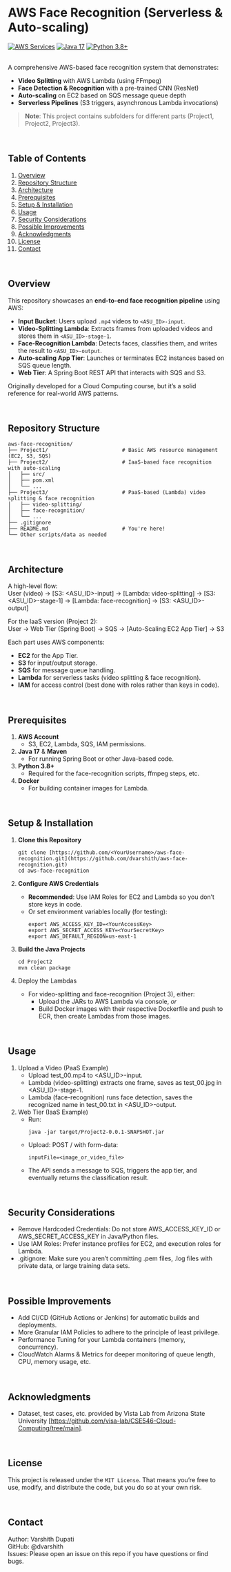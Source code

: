 # AWS Face Recognition (Serverless & Auto-scaling)

[![AWS Services](https://img.shields.io/badge/AWS-EC2%2C%20S3%2C%20Lambda%2C%20SQS-orange)](https://aws.amazon.com/)
[![Java 17](https://img.shields.io/badge/Java-17-blue.svg)](https://www.java.com/)
[![Python 3.8+](https://img.shields.io/badge/Python-3.8+-blue.svg)](https://www.python.org/)

 </br>
A comprehensive AWS-based face recognition system that demonstrates:

- **Video Splitting** with AWS Lambda (using FFmpeg)
- **Face Detection & Recognition** with a pre-trained CNN (ResNet)  
- **Auto-scaling** on EC2 based on SQS message queue depth
- **Serverless Pipelines** (S3 triggers, asynchronous Lambda invocations)


> **Note**: This project contains subfolders for different parts (Project1, Project2, Project3).



 </br>
 
## Table of Contents

1. [Overview](#overview)  
2. [Repository Structure](#repository-structure)  
3. [Architecture](#architecture)  
4. [Prerequisites](#prerequisites)  
5. [Setup & Installation](#setup--installation)  
6. [Usage](#usage)  
7. [Security Considerations](#security-considerations)  
8. [Possible Improvements](#possible-improvements)  
9. [Acknowledgments](#acknowledgments)  
10. [License](#license)  
11. [Contact](#contact)



 </br>
 
## Overview

This repository showcases an **end-to-end face recognition pipeline** using AWS:
- **Input Bucket**: Users upload `.mp4` videos to `<ASU_ID>-input`.
- **Video-Splitting Lambda**: Extracts frames from uploaded videos and stores them in `<ASU_ID>-stage-1`.
- **Face-Recognition Lambda**: Detects faces, classifies them, and writes the result to `<ASU_ID>-output`.
- **Auto-scaling App Tier**: Launches or terminates EC2 instances based on SQS queue length.
- **Web Tier**: A Spring Boot REST API that interacts with SQS and S3.

Originally developed for a Cloud Computing course, but it’s a solid reference for real-world AWS patterns.




 </br>
 
## Repository Structure
```
aws-face-recognition/
├── Project1/                        # Basic AWS resource management (EC2, S3, SQS)
├── Project2/                        # IaaS-based face recognition with auto-scaling
│   ├── src/
│   ├── pom.xml
│   └── ...
├── Project3/                        # PaaS-based (Lambda) video splitting & face recognition
│   ├── video-splitting/
│   ├── face-recognition/
│   └── ...
├── .gitignore
├── README.md                        # You're here!
└── Other scripts/data as needed
```


 </br>
 
## Architecture

A high-level flow: </br>
User (video) -> [S3: <ASU_ID>-input] -> [Lambda: video-splitting] -> [S3: <ASU_ID>-stage-1] -> [Lambda: face-recognition] -> [S3: <ASU_ID>-output]

For the IaaS version (Project 2): </br>
User -> Web Tier (Spring Boot) -> SQS -> [Auto-Scaling EC2 App Tier] -> S3

Each part uses AWS components:
- **EC2** for the App Tier.
- **S3** for input/output storage.
- **SQS** for message queue handling.
- **Lambda** for serverless tasks (video splitting & face recognition).
- **IAM** for access control (best done with roles rather than keys in code).




 </br>
 
## Prerequisites

1. **AWS Account**  
   - S3, EC2, Lambda, SQS, IAM permissions.
2. **Java 17** & **Maven**  
   - For running Spring Boot or other Java-based code.
3. **Python 3.8+**  
   - Required for the face-recognition scripts, ffmpeg steps, etc.
4. **Docker**  
   - For building container images for Lambda.




 </br>
 
## Setup & Installation

1. **Clone this Repository**
   ```
   git clone [https://github.com/<YourUsername>/aws-face-recognition.git](https://github.com/dvarshith/aws-face-recognition.git)
   cd aws-face-recognition
   ```

2. **Configure AWS Credentials**
   - **Recommended**: Use IAM Roles for EC2 and Lambda so you don’t store keys in code.
   - Or set environment variables locally (for testing):
     ```
     export AWS_ACCESS_KEY_ID=<YourAccessKey>
     export AWS_SECRET_ACCESS_KEY=<YourSecretKey>
     export AWS_DEFAULT_REGION=us-east-1
     ```

3. **Build the Java Projects**
   ```
   cd Project2
   mvn clean package
   ```

4. Deploy the Lambdas
   - For video-splitting and face-recognition (Project 3), either:
     - Upload the JARs to AWS Lambda via console, _or_
     - Build Docker images with their respective Dockerfile and push to ECR, then create Lambdas from those images.




 </br>
 
## Usage
1. Upload a Video (PaaS Example)
   - Upload test_00.mp4 to <ASU_ID>-input.
   - Lambda (video-splitting) extracts one frame, saves as test_00.jpg in <ASU_ID>-stage-1.
   - Lambda (face-recognition) runs face detection, saves the recognized name in test_00.txt in <ASU_ID>-output.
2. Web Tier (IaaS Example)
   - Run:
      ```
      java -jar target/Project2-0.0.1-SNAPSHOT.jar
      ```
   - Upload: POST / with form-data:
      ```
      inputFile=<image_or_video_file>
      ```
   - The API sends a message to SQS, triggers the app tier, and eventually returns the classification result.



 </br>

## Security Considerations
- Remove Hardcoded Credentials: Do not store AWS_ACCESS_KEY_ID or AWS_SECRET_ACCESS_KEY in Java/Python files.
- Use IAM Roles: Prefer instance profiles for EC2, and execution roles for Lambda.
- .gitignore: Make sure you aren’t committing .pem files, .log files with private data, or large training data sets.



 </br>

## Possible Improvements
- Add CI/CD (GitHub Actions or Jenkins) for automatic builds and deployments.
- More Granular IAM Policies to adhere to the principle of least privilege.
- Performance Tuning for your Lambda containers (memory, concurrency).
- CloudWatch Alarms & Metrics for deeper monitoring of queue length, CPU, memory usage, etc.



 </br>

## Acknowledgments
- Dataset, test cases, etc. provided by Vista Lab from Arizona State University [https://github.com/visa-lab/CSE546-Cloud-Computing/tree/main].



 </br>

## License
This project is released under the `MIT License`. That means you’re free to use, modify, and distribute the code, but you do so at your own risk.



 </br>

## Contact
Author: Varshith Dupati </br>
GitHub: @dvarshith </br>
Issues: Please open an issue on this repo if you have questions or find bugs. </br>
